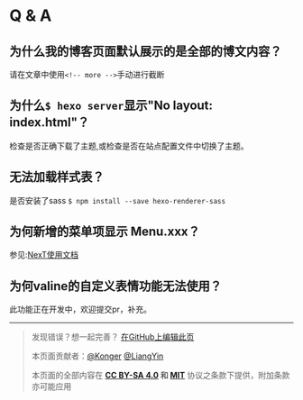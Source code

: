 # Q & A

## 为什么我的博客页面默认展示的是全部的博文内容？

请在文章中使用``<!-- more -->``手动进行截断

## 为什么``$ hexo server``显示"No layout: index.html"？

检查是否正确下载了主题,或检查是否在站点配置文件中切换了主题。

## 无法加载样式表？

是否安装了sass ``$ npm install --save hexo-renderer-sass``

## 为何新增的菜单项显示 Menu.xxx？

参见:[NexT使用文档](https://theme-next.iissnan.com/faqs.html#%E4%B8%BA%E4%BD%95%E6%96%B0%E5%A2%9E%E7%9A%84%E8%8F%9C%E5%8D%95%E9%A1%B9%E6%98%BE%E7%A4%BA%20Menu.xxx)

## 为何valine的自定义表情功能无法使用？

此功能正在开发中，欢迎提交pr，补充。

---

> 发现错误？想一起完善？ [在GitHub上编辑此页](https://github.com/YinsTeam/EYins-docs/edit/master/Q&A.md)
> 
> 本页面贡献者：[@Konger](https://github.com/Konghuaiqing)  [@LiangYin](https://github.com/LiangYin233)
> 
> 本页面的全部内容在 **[CC BY-SA 4.0](https://creativecommons.org/licenses/by-sa/4.0/deed.zh) 和 [MIT](https://github.com/YinsTeam/hexo-theme-EYins/blob/master/LICENSE)** 协议之条款下提供，附加条款亦可能应用
